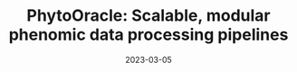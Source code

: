 ---
title: "PhytoOracle: Scalable, modular phenomic data processing pipelines"
collection: publications
date: 2023-03-05
# permalink: /publication/2023-PhytoOracle
venue: 'Frontiers in Plant Science <b>[Impact Factor 6.6]</b>'
# paperurl: 'https://emmanuelgonz.github.io/files/fpls-14-1112973.pdf'
link: 'https://doi.org/10.3389/fpls.2023.1112973'
citation: '<b>Gonzalez, E.M.</b>, Zarei, A., Hendler, N., Simmons, T., Zarei, A., Demieville, J., et al. (2023). PhytoOracle: Scalable, modular phenomics data processing pipelines. <i>Front Plant Sci</i> 14, 684. doi: 10.3389/FPLS.2023.1112973.'
---